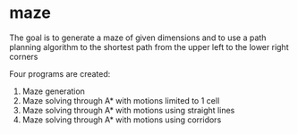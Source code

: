 # maze
The goal is to generate a maze of given dimensions and to use a
path planning algorithm to the shortest path from the upper left to the lower right corners

Four programs are created:
1. Maze generation
2. Maze solving through A* with motions limited to 1 cell
3. Maze solving through A* with motions using straight lines
4. Maze solving through A* with motions using corridors
